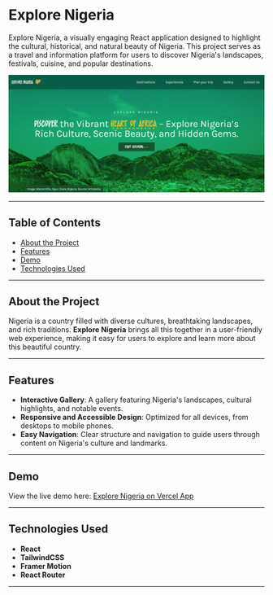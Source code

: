 # Explore Nigeria

Explore Nigeria, a visually engaging React application designed to highlight the cultural, historical, and natural beauty of Nigeria. This project serves as a travel and information platform for users to discover Nigeria's landscapes, festivals, cuisine, and popular destinations.

![Explore Nigeria Screenshot](./src/assets/images/screenshot.png)

---

## Table of Contents

- [About the Project](#about-the-project)
- [Features](#features)
- [Demo](#demo)
- [Technologies Used](#technologies-used)

---

## About the Project

Nigeria is a country filled with diverse cultures, breathtaking landscapes, and rich traditions. **Explore Nigeria** brings all this together in a user-friendly web experience, making it easy for users to explore and learn more about this beautiful country.

---

## Features

- **Interactive Gallery**: A gallery featuring Nigeria's landscapes, cultural highlights, and notable events.
- **Responsive and Accessible Design**: Optimized for all devices, from desktops to mobile phones.
- **Easy Navigation**: Clear structure and navigation to guide users through content on Nigeria's culture and landmarks.

---

## Demo

View the live demo here: [Explore Nigeria on Vercel App](https://explore-nigeria.vercel.app/)

---

## Technologies Used

- **React**
- **TailwindCSS**
- **Framer Motion**
- **React Router**

---

